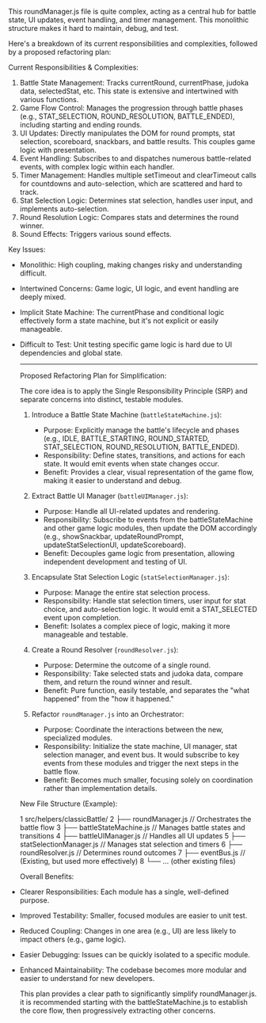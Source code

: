 This roundManager.js file is quite complex, acting as a central hub
for battle state, UI updates, event handling, and timer management. This
monolithic structure makes it hard to maintain, debug, and test.

Here's a breakdown of its current responsibilities and complexities,
followed by a proposed refactoring plan:

Current Responsibilities & Complexities:

1. Battle State Management: Tracks currentRound, currentPhase, judoka data,
    selectedStat, etc. This state is extensive and intertwined with various
    functions.
2. Game Flow Control: Manages the progression through battle phases (e.g.,
    STAT_SELECTION, ROUND_RESOLUTION, BATTLE_ENDED), including starting and
    ending rounds.
3. UI Updates: Directly manipulates the DOM for round prompts, stat
    selection, scoreboard, snackbars, and battle results. This couples game
    logic with presentation.
4. Event Handling: Subscribes to and dispatches numerous battle-related
    events, with complex logic within each handler.
5. Timer Management: Handles multiple setTimeout and clearTimeout calls for
    countdowns and auto-selection, which are scattered and hard to track.
6. Stat Selection Logic: Determines stat selection, handles user input, and
    implements auto-selection.
7. Round Resolution Logic: Compares stats and determines the round winner.
8. Sound Effects: Triggers various sound effects.

Key Issues:

- Monolithic: High coupling, making changes risky and understanding
  difficult.
- Intertwined Concerns: Game logic, UI logic, and event handling are deeply
  mixed.
- Implicit State Machine: The currentPhase and conditional logic
  effectively form a state machine, but it's not explicit or easily
  manageable.
- Difficult to Test: Unit testing specific game logic is hard due to UI
  dependencies and global state.

  ***

  Proposed Refactoring Plan for Simplification:

  The core idea is to apply the Single Responsibility Principle (SRP) and
  separate concerns into distinct, testable modules.
  1. Introduce a Battle State Machine (`battleStateMachine.js`):
      - Purpose: Explicitly manage the battle's lifecycle and phases (e.g.,
        IDLE, BATTLE_STARTING, ROUND_STARTED, STAT_SELECTION,
        ROUND_RESOLUTION, BATTLE_ENDED).
      - Responsibility: Define states, transitions, and actions for each
        state. It would emit events when state changes occur.
      - Benefit: Provides a clear, visual representation of the game flow,
        making it easier to understand and debug.

  2. Extract Battle UI Manager (`battleUIManager.js`):
      - Purpose: Handle all UI-related updates and rendering.
      - Responsibility: Subscribe to events from the battleStateMachine and
        other game logic modules, then update the DOM accordingly (e.g.,
        showSnackbar, updateRoundPrompt, updateStatSelectionUI,
        updateScoreboard).
      - Benefit: Decouples game logic from presentation, allowing independent
        development and testing of UI.

  3. Encapsulate Stat Selection Logic (`statSelectionManager.js`):
      - Purpose: Manage the entire stat selection process.
      - Responsibility: Handle stat selection timers, user input for stat
        choice, and auto-selection logic. It would emit a STAT_SELECTED event
        upon completion.
      - Benefit: Isolates a complex piece of logic, making it more manageable
        and testable.

  4. Create a Round Resolver (`roundResolver.js`):
      - Purpose: Determine the outcome of a single round.
      - Responsibility: Take selected stats and judoka data, compare them,
        and return the round winner and result.
      - Benefit: Pure function, easily testable, and separates the "what
        happened" from the "how it happened."

  5. Refactor `roundManager.js` into an Orchestrator:
      - Purpose: Coordinate the interactions between the new, specialized
        modules.
      - Responsibility: Initialize the state machine, UI manager, stat
        selection manager, and event bus. It would subscribe to key events
        from these modules and trigger the next steps in the battle flow.
      - Benefit: Becomes much smaller, focusing solely on coordination rather
        than implementation details.

  New File Structure (Example):

  1 src/helpers/classicBattle/
  2 ├── roundManager.js // Orchestrates the battle flow
  3 ├── battleStateMachine.js // Manages battle states and
  transitions
  4 ├── battleUIManager.js // Handles all UI updates
  5 ├── statSelectionManager.js // Manages stat selection and
  timers
  6 ├── roundResolver.js // Determines round outcomes
  7 ├── eventBus.js // (Existing, but used more
  effectively)
  8 └── ... (other existing files)

  Overall Benefits:

- Clearer Responsibilities: Each module has a single, well-defined purpose.
- Improved Testability: Smaller, focused modules are easier to unit test.
- Reduced Coupling: Changes in one area (e.g., UI) are less likely to
  impact others (e.g., game logic).
- Easier Debugging: Issues can be quickly isolated to a specific module.
- Enhanced Maintainability: The codebase becomes more modular and easier to
  understand for new developers.

  This plan provides a clear path to significantly simplify roundManager.js. it is
  recommended starting with the battleStateMachine.js to establish the core flow,
  then progressively extracting other concerns.
